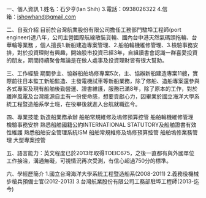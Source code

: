 
一、個人資訊
1.姓名：石少亨(Ian Shih)
3.電話：0938026322
4.信箱：﻿ishowhand@gmail.com

二、自我介紹
目前於台灣航業股份有限公司擔任工務部門駐埠工程師(port engineer)達八年，公司主營國際航線散裝貨輪、國內台中港天然氣碼頭拖輪、台華輪等業務 ，個人擅長1.新船建造專案管理、2.船舶輪機維修管理、3.檢驗事務安排，對於投資理財有興趣，開始股市投資已經3年，自組讀書會認識一群喜愛投資的朋友，期間持續聚會無論是在做人處事及投資理財皆有很大幫助。


三、工作經驗
期間參主、協辦船舶塢修專案5次，主、協辦新船建造專案11艘，實際前往日本監工新船監造、主發電機試車等新船業務，除了修船、造船專案還參與各式專案及現有船舶後勤營運、證書維護，服務已滿8年，除了原本的工作，對於離岸風電及台灣能源自主有一份使命感，想要貢獻心力，因畢業於國立海洋大學系統工程暨造船系學士班，在役畢後就進入台航就職迄今。

四、專業技能
新造船業務承辦
船舶常規維修及塢修預算控管
船舶輪機維修管理
檢驗事務安排
熟悉船舶國籍公約INTERNATIONAL STATUTORY及船舶證書有效性維護
熟悉船舶安全管理系統ISM
船舶常規維修及塢修預算控管
船舶塢修業務管理
大型專案控管


五、語言能力：英文程度已於2013年取得TOEIC675，之後一直都有與外國單位工作接洽，溝通無礙，可視情況再次受測，有信心超過750分的標準。

六、學經歷簡介
1.國立台灣海洋大學系統工程暨造船系(2008-2011)
2.義務役機械步槍兵預備士官(2012-2013)
3.台灣航業股份有限公司工務部駐埠工程師(2013-迄今)

